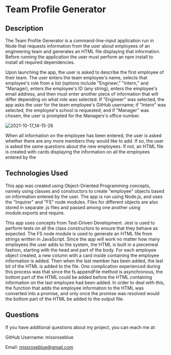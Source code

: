 # Team Profile Generator

## Description
The Team Profile Generator is a command-line-input application run in Node that requests information from the user about employees of an engineering team and generates an HTML file displaying that information. Before running the application the user must perform an npm install to install all required dependencies.

Upon launching the app, the user is asked to describe the first employee of their team. The user enters the team employee's name, selects that employee's role from a list (options include "Engineer," "Intern," and "Manager), enters the employee's ID (any string), enters the employee's email address, and then must enter another piece of information that will differ depending on what role was selected. If "Engineer" was selected, the app asks the user for the team employee's GitHub username; if "Intern" was selected, the employee's school is requested; and if "Manager" was chosen, the user is prompted for the Managers's office number.

![2021-10-17_14-15-26](https://user-images.githubusercontent.com/28720227/137645339-a6049e9c-e1fb-4883-9e3a-a049e605f882.jpg)


When all information on the employee has been entered, the user is asked whether there are any more members they would like to add. If so, the user is asked the same questions about the new employees. If not, an HTML file is created with cards displaying the information on all the employees entered by the
## Technologies Used
This app was created using Object-Oriented Programming concepts, namely using classes and constructors to create "employee" objects based on information entered by the user. The app is run using Node.js, and uses the "Inquirer" and "FS" node modules. Files for different objects are also stored in separate .js files and passed among one another using module.exports and require.

This app uses concepts from Test-Driven Development. Jest is used to perform tests on all the class constructors to ensure that they behave as expected. The FS node module is used to generate an HTML file from strings written in JavaScript. Since the app will work no matter how many employees the user adds to the system, the HTML is built in a piecemeal fashion, starting with the head and part of the body. For each employee object created, a new column with a card inside containing the employee information is added. Then when the last member has been added, the last bit of the HTML is added to the file. One complication experienced during this process was that since the fs.appendFile method is asynchronous, the bottom part of the HTML could be added before the HTML containing information on the last employee had been added. In order to deal with this, the function that adds the employee information to the HTML was converted into a promise, and only once the promise was resolved would the bottom part of the HTML be added to the output file.
## Questions
If you have additional questions about my project, you can reach me at:

GitHub Username: missroseblue

Email: missroseblue@gmail.com
